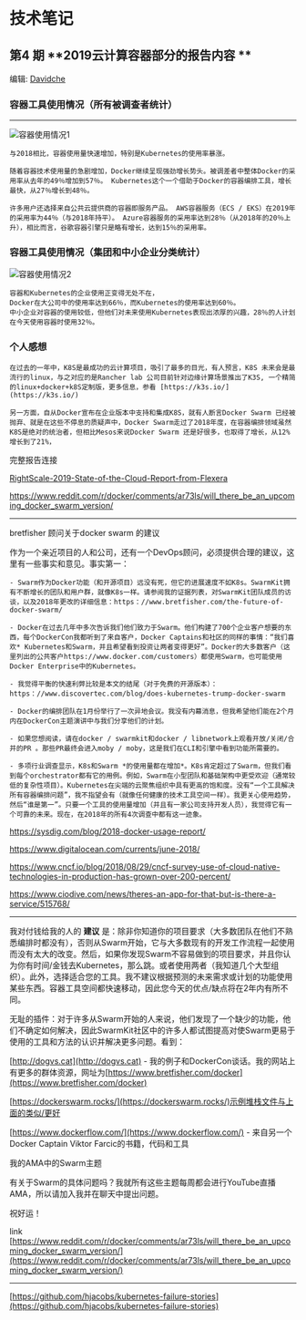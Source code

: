 # **技术笔记**

## 第4 期 **2019云计算容器部分的报告内容 **

编辑: [Davidche](mail:davidche@outlook.com)

### 容器工具使用情况（所有被调查者统计）

-----

![容器使用情况1](https://davidsche.github.io/news/images/2019-state-cloud-01.png)

    与2018相比，容器使用量快速增加，特别是Kubernetes的使用率暴涨。

    随着容器技术使用量的急剧增加，Docker继续呈现强劲增长势头。被调差者中整体Docker的采用率从去年的49％增加到57％。 Kubernetes这个一个借助于Docker的容器编排工具，增长最快，从27％增长到48％。

    许多用户还选择来自公共云提供商的容器即服务产品。 AWS容器服务（ECS / EKS）在2019年的采用率为44％（与2018年持平）。 Azure容器服务的采用率达到28％（从2018年的20％上升），相比而言，谷歌容器引擎只是略有增长，达到15％的采用率。

### 容器工具使用情况（集团和中小企业分类统计）

![容器使用情况2](https://davidsche.github.io/news/images/2019-state-cloud-02.png)

    容器和Kubernetes的企业使用正变得无处不在，    
    Docker在大公司中的使用率达到66％，而Kubernetes的使用率达到60％。 
    中小企业对容器的使用较低，但他们对未来使用Kubernetes表现出浓厚的兴趣，28％的人计划在今天使用容器时使用32％。

### 个人感想

    在过去的一年中，K8S是最成功的云计算项目，吸引了最多的目光，有人预言，K8S 未来会是最流行的linux，与之对应的是Rancher lab 公司目前针对边缘计算场景推出了K3S, 一个精简的linux+docker+k8S定制版，更多信息，参看 [https://k3s.io/](https://k3s.io/)

    另一方面，自从Docker宣布在企业版本中支持和集成K8S，就有人断言Docker Swarm 已经被抛弃、就是在这些不停息的质疑声中，Docker Swarm走过了2018年度，在容器编排领域虽然K8S是绝对的统治者，但相比Mesos来说Docker Swarm 还是好很多，也取得了增长，从12%增长到了21%，

完整报告连接 

[RightScale-2019-State-of-the-Cloud-Report-from-Flexera](http://davidsche.github.io/files/RightScale-2019-State-of-the-Cloud-Report-from-Flexera.pdf)

<https://www.reddit.com/r/docker/comments/ar73ls/will_there_be_an_upcoming_docker_swarm_version/>

-----

bretfisher 顾问关于docker swarm 的建议

作为一个亲近项目的人和公司，还有一个DevOps顾问，必须提供合理的建议，这里有一些事实和意见。事实第一：

    - Swarm作为Docker功能（和开源项目）远没有死，但它的进展速度不如K8s。SwarmKit拥有不断增长的团队和用户群，就像K8s一样。请参阅我的证据列表，对SwarmKit团队成员的访谈，以及2018年更改的详细信息：https：//www.bretfisher.com/the-future-of-docker-swarm/

    - Docker在过去几年中多次告诉我们他们致力于Swarm。他们构建了700个企业客户想要的东西，每个DockerCon我都听到了来自客户，Docker Captains和社区的同样的事情：“我们喜欢* Kubernetes和Swarm，并且希望看到投资让两者变得更好”。Docker的大多数客户（这里列出的公共客户https://www.docker.com/customers）都使用Swarm，也可能使用Docker Enterprise中的Kubernetes。

    - 我觉得平衡的快速利弊比较是本文的结尾（对于免费的开源版本）：https：//www.discovertec.com/blog/does-kubernetes-trump-docker-swarm

    - Docker的编排团队在1月份举行了一次异地会议。我没有内幕消息，但我希望他们能在2个月内在DockerCon主题演讲中与我们分享他们的计划。

    - 如果您想阅读，请在docker / swarmkit和docker / libnetwork上观看开放/关闭/合并的PR 。那些PR最终会进入moby / moby，这是我们在CLI和引擎中看到功能所需要的。

    - 多项行业调查显示，K8s和Swarm *的使用量都在增加*。K8s肯定超过了Swarm，但我们看到每个orchestrator都有它的用例。例如，Swarm在小型团队和基础架构中更受欢迎（通常较低的复杂性项目）。Kubernetes在尖端的云聚焦组织中具有更高的饱和度。没有“一个工具解决所有容器编排问题”，我不指望会有（就像任何健康的技术工具空间一样）。我更关心使用趋势，然后“谁是第一”。只要一个工具的使用量增加（并且有一家公司支持开发人员），我觉得它有一个可靠的未来。现在，在2018年的所有4次调查中都有这一迹象。

<https://sysdig.com/blog/2018-docker-usage-report/>

<https://www.digitalocean.com/currents/june-2018/>

<https://www.cncf.io/blog/2018/08/29/cncf-survey-use-of-cloud-native-technologies-in-production-has-grown-over-200-percent/>

<https://www.ciodive.com/news/theres-an-app-for-that-but-is-there-a-service/515768/>

-----

我对付钱给我的人的 **建议** 是：除非你知道你的项目要求（大多数团队在他们不熟悉编排时都没有），否则从Swarm开始，它与大多数现有的开发工作流程一起使用而没有太大的改变。然后，如果你发现Swarm不容易做到的项目要求，并且你认为你有时间/金钱去Kubernetes，那么跳。或者使用两者（我知道几个大型组织）。此外，选择适合您的工具。我不建议根据预测的未来需求或计划的功能使用某些东西。容器工具空间都快速移动，因此您今天的优点/缺点将在2年内有所不同。

无耻的插件：对于许多从Swarm开始的人来说，他们发现了一个缺少的功能，他们不确定如何解决，因此SwarmKit社区中的许多人都试图提高对使Swarm更易于使用的工具和方法的认识并解决更多问题。看到：

[http://dogvs.cat](http://dogvs.cat) - 我的例子和DockerCon谈话。我的网站上有更多的群体资源，网址为[https://www.bretfisher.com/docker](https://www.bretfisher.com/docker)

[https://dockerswarm.rocks/](https://dockerswarm.rocks/)示例堆栈文件与上面的类似/更好

[https://www.dockerflow.com/](https://www.dockerflow.com/) - 来自另一个Docker Captain Viktor Farcic的书籍，代码和工具

我的AMA中的Swarm主题

有关于Swarm的具体问题吗？我就所有这些主题每周都会进行YouTube直播AMA，所以请加入我并在聊天中提出问题。

祝好运！

link
[https://www.reddit.com/r/docker/comments/ar73ls/will_there_be_an_upcoming_docker_swarm_version/](https://www.reddit.com/r/docker/comments/ar73ls/will_there_be_an_upcoming_docker_swarm_version/)

-----

[https://github.com/hjacobs/kubernetes-failure-stories](https://github.com/hjacobs/kubernetes-failure-stories)
